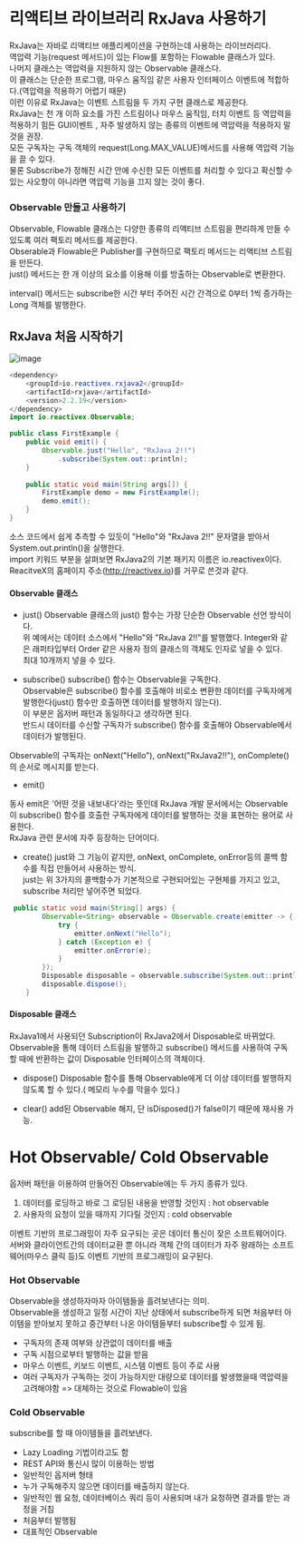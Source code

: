 # 리액티브 라이브러리 RxJava 사용하기
RxJava는 자바로 리액티브 애플리케이션을 구현하는데 사용하는 라이브러리다.  
역압력 기능(request 메서드)이 있는 Flow를 포함하는 Flowable 클래스가 있다.  
나머지 클래스는 역압력을 지원하지 않는 Observable 클래스다.  
이 클래스는 단순한 프로그램, 마우스 움직임 같은 사용자 인터페이스 이벤트에 적합하다.(역압력을 적용하기 어렵기 때문)  
이런 이유로 RxJava는 이벤트 스트림을 두 가지 구현 클래스로 제공한다.  
RxJava는 천 개 이하 요소를 가진 스트림이나 마우스 움직임, 터치 이벤트 등 역압력을 적용하기 힘든 GUI이벤트 , 자주 발생하지 않는 종류의 이벤트에 역압력을 적용하지 말 것을 권장.  
모든 구독자는 구독 객체의 request(Long.MAX_VALUE)메서드를 사용해 역압력 기능을 끌 수 있다.  
물론 Subscribe가 정해진 시간 안에 수신한 모든 이벤트를 처리할 수 있다고 확신할 수 있는 사오항이 아니라면 역압력 기능을 끄지 않는 것이 좋다.  

### Observable 만들고 사용하기
Observable, Flowable 클래스는 다양한 종류의 리액티브 스트림을 편리하게 만들 수 있도록 여러 팩토리 메서드를 제공한다.  
Obserable과 Flowable은 Publisher를 구현하므로 팩토리 메서드는 리액티브 스트림을 만든다.  
just() 메서드는 한 개 이상의 요소를 이용해 이를 방출하는 Observable로 변환한다.  

interval() 메서드는 subscribe한 시간 부터 주어진 시간 간격으로 0부터 1씩 증가하는 Long 객체를 발행한다.  



## RxJava 처음 시작하기
![image](https://user-images.githubusercontent.com/67637716/168542156-50e0efa9-20ed-4de4-ab14-ac0d9f59c7f0.png)  



``` java
<dependency>
    <groupId>io.reactivex.rxjava2</groupId>
    <artifactId>rxjava</artifactId>
    <version>2.2.19</version>
</dependency>
import io.reactivex.Observable;

public class FirstExample {
    public void emit() {
        Observable.just("Hello", "RxJava 2!!")
            .subscribe(System.out::println);
    }
    
    public static void main(String args[]) {
        FirstExample demo = new FirstExample();
        demo.emit();
    }
}
```  
소스 코드에서 쉽게 추측할 수 있듯이 "Hello"와 "RxJava 2!!" 문자열을 받아서 System.out.println()을 실행한다.  
import 키워드 부분을 살펴보면 RxJava2의 기본 패키지 이름은 io.reactivex이다.  
ReacitveX의 홈페이지 주소(http://reactivex.io)를 거꾸로 쓴것과 같다.  


#### Observable 클래스  
 
* just()
Observable 클래스의 just() 함수는 가장 단순한 Observable 선언 방식이다.  
위 예에서는 데이터 소스에서 "Hello"와 "RxJava 2!!"를 발행했다. Integer와 같은 래퍼타입부터 Order 같은 사용자 정의 클래스의 객체도 인자로 넣을 수 있다.  
최대 10개까지 넣을 수 있다.  

* subscribe()
subscribe() 함수는 Observable을 구독한다.  
Observable은 subscribe() 함수를 호출해야 비로소 변환한 데이터를 구독자에게 발행한다(just() 함수만 호출하면 데이터를 발행하지 않는다).  
이 부분은 옵저버 패턴과 동일하다고 생각하면 된다.  
반드시 데이터를 수신할 구독자가 subscribe() 함수를 호출해야 Observable에서 데이터가 발행된다.  

Observable의 구독자는 onNext("Hello"), onNext("RxJava2!!"), onComplete()의 순서로 메시지를 받는다.  


* emit()

동사 emit은 '어떤 것을 내보내다'라는 뜻인데 RxJava 개발 문서에서는 Observable이 subscribe() 함수를 호출한 구독자에게 데이터를 발행하는 것을 표현하는 용어로 사용한다.  
RxJava 관련 문서에 자주 등장하는 단어이다.  

* create()
just와 그 기능이 같지만, onNext, onComplete, onError등의 콜백 함수를 직접 만들어서 사용하는 방식.  
just는 위 3가지의 콜백함수가 기본적으로 구현되어있는 구현체를 가지고 있고, subscribe 처리만 넣어주면 되었다.  

``` java
 public static void main(String[] args) {
        Observable<String> observable = Observable.create(emitter -> {
            try {
                emitter.onNext("Hello");
            } catch (Exception e) {
                emitter.onError(e);
            }
        });
        Disposable disposable = observable.subscribe(System.out::println, Throwable::getStackTrace);
        disposable.dispose();
    }
```  

#### Disposable 클래스
RxJava1에서 사용되던 Subscription이 RxJava2에서 Disposable로 바뀌었다.  
Observable을 통해 데이터 스트림을 발행하고 subscribe() 메서드를 사용하여 구독할 때에 반환하는 값이 Disposable 인터페이스의 객체이다.  

* dispose()
Disposable 함수를 통해 Observable에게 더 이상 데이터를 발행하지 않도록 할 수 있다.( 메모리 누수를 막을수 있다.)  

* clear()
add된 Observable 해지, 단 isDisposed()가 false이기 때문에 재사용 가능.


# Hot Observable/ Cold Observable
옵저버 패턴을 이용하여 만들어진 Observable에는 두 가지 종류가 있다.  
1. 데이터를 로딩하고 바로 그 로딩된 내용을 반영할 것인지 : hot observable
2. 사용자의 요청이 있을 때까지 기다릴 것인지 : cold observable

이벤트 기반의 프로그래밍이 자주 요구되는 곳은 데이터 통신이 잦은 소프트웨어이다.  
서버와 클라이언트간의 데이터교환 뿐 아니라 객체 간의 데이터가 자주 왕래하는 소프트웨어(마우스 클릭 등)도 이벤트 기반의 프로그래밍이 요구된다.  

### Hot Observable
Observable을 생성하자마자 아이템들을 흘려보낸다는 의미.  
Observable을 생성하고 일정 시간이 지난 상태에서 subscribe하게 되면 처음부터 아이템을 받아보지 못하고 중간부터 나온 아이템들부터 subscribe할 수 있게 됨.
* 구독자의 존재 여부와 상관없이 데이터를 배출
* 구독 시점으로부터 발행하는 값을 받음
* 마우스 이벤트, 키보드 이벤트, 시스템 이벤트 등이 주로 사용
* 여러 구독자가 구독하는 것이 가능하지만 대량으로 데이터를 발생했을때 역압력을 고려해야함 => 대체하는 것으로 Flowable이 있음

### Cold Observable
subscribe를 할 때 아이템들을 흘려보낸다.  
* Lazy Loading 기법이라고도 함
* REST API와 통신시 많이 이용하는 방법
* 일반적인 옵저버 형태
* 누가 구독해주지 않으면 데이터를 배출하지 않는다.
* 일반적인 웹 요청, 데이터베이스 쿼리 등이 사용되며 내가 요청하면 결과를 받는 과정을 거침
* 처음부터 발행됨
* 대표적인 Observable







